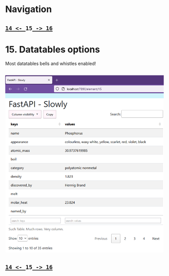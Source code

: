 # Navigation

## [`14 <- `](https://github.com/liquidcarbon/FastAPI-Slowly/tree/14)**`15`**[` -> 16`](https://github.com/liquidcarbon/FastAPI-Slowly/tree/16)


# 15. Datatables options

Most datatables bells and whistles enabled!

![Most datatables bells and whistles enabled](image.png)
---

## [`14 <- `](https://github.com/liquidcarbon/FastAPI-Slowly/tree/14)**`15`**[` -> 16`](https://github.com/liquidcarbon/FastAPI-Slowly/tree/16)
